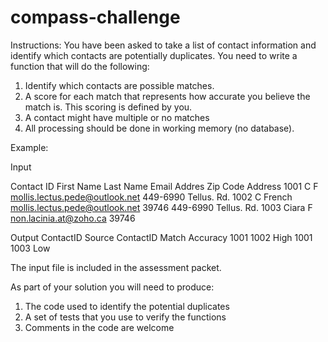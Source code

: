 # compass-challenge

Instructions:
You have been asked to take a list of contact information and identify which contacts are potentially duplicates.  You need to write a function that will do the following:

1.	Identify which contacts are possible matches. 
2.	A score for each match that represents how accurate you believe the match is.  This scoring is defined by you.
3.	A contact might have multiple or no matches
4.	All processing should be done in working memory (no database).

Example:

Input

Contact ID	First Name	Last Name	Email Addres	Zip Code	Address
1001	C	F	mollis.lectus.pede@outlook.net		449-6990 Tellus. Rd.
1002	C	French	mollis.lectus.pede@outlook.net	39746	449-6990 Tellus. Rd.
1003	Ciara	F	non.lacinia.at@zoho.ca	39746	

Output
ContactID Source	ContactID Match	Accuracy
1001	1002	High
1001	1003	Low

The input file is included in the assessment packet.

As part of your solution you will need to produce:
1.	The code used to identify the potential duplicates
2.	A set of tests that you use to verify the functions
3.	Comments in the code are welcome

